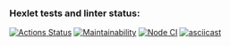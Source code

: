### Hexlet tests and linter status:
[![Actions Status](https://github.com/TanyaAl/frontend-project-46/actions/workflows/hexlet-check.yml/badge.svg)](https://github.com/TanyaAl/frontend-project-46/actions)
[![Maintainability](https://api.codeclimate.com/v1/badges/65f87578306c2de93242/maintainability)](https://codeclimate.com/github/TanyaAl/frontend-project-46/maintainability)
[![Node CI](https://github.com/TanyaAI/frontend-project-46/workflows/Node%20CI/badge.svg)](https://github.com/frontend-project-46/nodejs-package/actions)
[![asciicast](https://asciinema.org/a/630835.svg)](https://asciinema.org/a/630835)